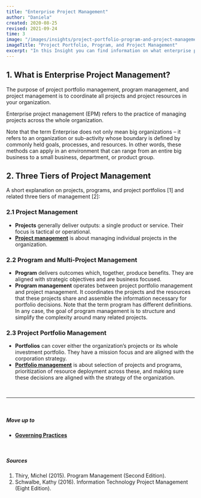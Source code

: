 ```yaml
---
title: "Enterprise Project Management"
author: "Daniela"
created: 2020-08-25
revised: 2021-09-24
time: 3
image: "/images/insights/project-portfolio-program-and-project-management.jpg"
imageTitle: "Project Portfolio, Program, and Project Management"
excerpt: "In this Insight you can find information on what enterprise project management means, and what the difference between the terms project management, program management, and portfolio management is."
---
```


## 1. What is Enterprise Project Management?

The purpose of project portfolio management, program management, and project management is to coordinate all projects and project resources in your organization.

Enterprise project management (EPM) refers to the practice of managing projects across the whole organization.

Note that the term Enterprise does not only mean big organizations – it refers to an organization or sub-activity whose boundary is defined by commonly held goals, processes, and resources. In other words, these methods can apply in an environment that can range from an entire big business to a small business, department, or product group.

## 2. Three Tiers of Project Management

A short explanation on projects, programs, and project portfolios [1] and related three tiers of management [2]:

### 2.1 Project Management

- **Projects** generally deliver outputs: a single product or service. Their focus is tactical or operational.
- [**Project management**](/insights/project-management) is about managing individual projects in the organization.

### 2.2 Program and Multi-Project Management

- **Program** delivers outcomes which, together, produce benefits. They are aligned with strategic objectives and are business focused.
- **Program management** operates between project portfolio management and project management. It coordinates the projects and the resources that these projects share and assemble the information necessary for portfolio decisions. Note that the term program has different definitions. In any case, the goal of program management is to structure and simplify the complexity around many related projects.

### 2.3 Project Portfolio Management

- **Portfolios** can cover either the organization’s projects or its whole investment portfolio. They have a mission focus and are aligned with the corporation strategy.
- [**Portfolio management**](/insights/project-portfolio-management) is about selection of projects and programs, prioritization of resource deployment across these, and making sure these decisions are aligned with the strategy of the organization.

&nbsp;

***
&nbsp;

##### Move up to

- [**Governing Practices**](/insights/governing-practices)

&nbsp;

##### Sources

1. Thiry, Michel (2015). Program Management (Second Edition).
2. Schwalbe, Kathy (2016). Information Technology Project Management (Eight Edition).